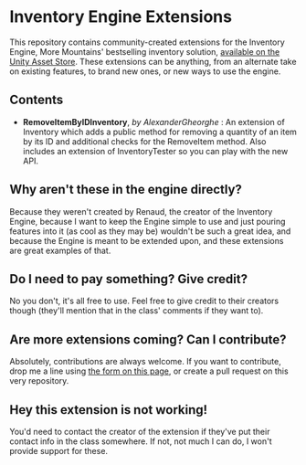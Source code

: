 # Inventory Engine Extensions
This repository contains community-created extensions for the Inventory Engine, More Mountains' bestselling inventory solution, [available on the Unity Asset Store](https://assetstore.unity.com/packages/tools/gui/inventory-engine-95550?aid=1011lKhG). These extensions can be anything, from an alternate take on existing features, to brand new ones, or new ways to use the engine.

## Contents
* **RemoveItemByIDInventory**, _by AlexanderGheorghe_ : An extension of Inventory which adds a public method for removing a quantity of an item by its ID and additional checks for the RemoveItem method. Also includes an extension of InventoryTester so you can play with the new API.

## Why aren't these in the engine directly?
Because they weren't created by Renaud, the creator of the Inventory Engine, because I want to keep the Engine simple to use and just pouring features into it (as cool as they may be) wouldn't be such a great idea, and because the Engine is meant to be extended upon, and these extensions are great examples of that.

## Do I need to pay something? Give credit?
No you don't, it's all free to use. Feel free to give credit to their creators though (they'll mention that in the class' comments if they want to).

## Are more extensions coming? Can I contribute?
Absolutely, contributions are always welcome. If you want to contribute, drop me a line using [the form on this page](http://inventory-engine.moremountains.com/inventory-engine-contact), or create a pull request on this very repository.

## Hey this extension is not working!
You'd need to contact the creator of the extension if they've put their contact info in the class somewhere. If not, not much I can do, I won't provide support for these.
